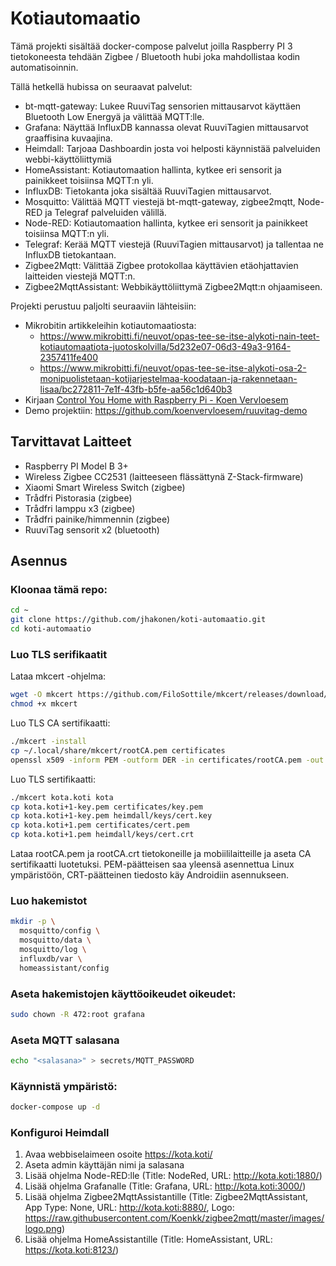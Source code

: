 # Kotiautomaatio

Tämä projekti sisältää docker-compose palvelut joilla Raspberry PI 3 tietokoneesta tehdään
Zigbee / Bluetooth hubi joka mahdollistaa kodin automatisoinnin.

Tällä hetkellä hubissa on seuraavat palvelut:

* bt-mqtt-gateway: Lukee RuuviTag sensorien mittausarvot käyttäen Bluetooth Low Energyä ja välittää MQTT:lle.
* Grafana: Näyttää InfluxDB kannassa olevat RuuviTagien mittausarvot graaffisina kuvaajina.
* Heimdall: Tarjoaa Dashboardin josta voi helposti käynnistää palveluiden webbi-käyttöliittymiä
* HomeAssistant: Kotiautomaation hallinta, kytkee eri sensorit ja painikkeet toisiinsa MQTT:n yli.
* InfluxDB: Tietokanta joka sisältää RuuviTagien mittausarvot.
* Mosquitto: Välittää MQTT viestejä bt-mqtt-gateway, zigbee2mqtt, Node-RED ja Telegraf palveluiden välillä.
* Node-RED: Kotiautomaation hallinta, kytkee eri sensorit ja painikkeet toisiinsa MQTT:n yli.
* Telegraf: Kerää MQTT viestejä (RuuviTagien mittausarvot) ja tallentaa ne InfluxDB tietokantaan.
* Zigbee2Mqtt: Välittää Zigbee protokollaa käyttävien etäohjattavien laitteiden viestejä MQTT:n.
* Zigbee2MqttAssistant: Webbikäyttöliittymä Zigbee2Mqtt:n ohjaamiseen.

Projekti perustuu paljolti seuraaviin lähteisiin:

* Mikrobitin artikkeleihin kotiautomaatiosta:
  * https://www.mikrobitti.fi/neuvot/opas-tee-se-itse-alykoti-nain-teet-kotiautomaatiota-juotoskolvilla/5d232e07-06d3-49a3-9164-2357411fe400
  * https://www.mikrobitti.fi/neuvot/opas-tee-se-itse-alykoti-osa-2-monipuolistetaan-kotijarjestelmaa-koodataan-ja-rakennetaan-lisaa/bc272811-7e1f-43fb-b5fe-aa56c1d640b3
* Kirjaan [Control You Home with Raspberry Pi - Koen Vervloesem](https://www.elektor.com/control-your-home-with-raspberry-pi)
* Demo projektiin: https://github.com/koenvervloesem/ruuvitag-demo

## Tarvittavat Laitteet

* Raspberry PI Model B 3+
* Wireless Zigbee CC2531 (laitteeseen flässättynä Z-Stack-firmware)
* Xiaomi Smart Wireless Switch (zigbee)
* Trådfri Pistorasia (zigbee)
* Trådfri lamppu x3 (zigbee)
* Trådfri painike/himmennin (zigbee)
* RuuviTag sensorit x2 (bluetooth)

## Asennus

### Kloonaa tämä repo:
```bash
cd ~
git clone https://github.com/jhakonen/koti-automaatio.git
cd koti-automaatio
```

### Luo TLS serifikaatit
Lataa mkcert -ohjelma:
```bash
wget -O mkcert https://github.com/FiloSottile/mkcert/releases/download/v1.4.1/mkcert-v1.4.1-linux-arm
chmod +x mkcert
```
Luo TLS CA sertifikaatti:
```bash
./mkcert -install
cp ~/.local/share/mkcert/rootCA.pem certificates
openssl x509 -inform PEM -outform DER -in certificates/rootCA.pem -out rootCA.crt
```

Luo TLS sertifikaatti:
```bash
./mkcert kota.koti kota
cp kota.koti+1-key.pem certificates/key.pem
cp kota.koti+1-key.pem heimdall/keys/cert.key 
cp kota.koti+1.pem certificates/cert.pem
cp kota.koti+1.pem heimdall/keys/cert.crt
```

Lataa rootCA.pem ja rootCA.crt tietokoneille ja mobiililaitteille ja aseta CA sertifikaatti luotetuksi.
PEM-päätteisen saa yleensä asennettua Linux ympäristöön, CRT-päätteinen tiedosto käy Androidiin asennukseen. 

### Luo hakemistot
```bash
mkdir -p \
  mosquitto/config \
  mosquitto/data \
  mosquitto/log \
  influxdb/var \
  homeassistant/config

```

### Aseta hakemistojen käyttöoikeudet oikeudet:
```bash
sudo chown -R 472:root grafana
```

### Aseta MQTT salasana
```bash
echo "<salasana>" > secrets/MQTT_PASSWORD
```

### Käynnistä ympäristö:
```bash
docker-compose up -d
```

### Konfiguroi Heimdall
1. Avaa webbiselaimeen osoite https://kota.koti/
2. Aseta admin käyttäjän nimi ja salasana
3. Lisää ohjelma Node-RED:lle (Title: NodeRed, URL: http://kota.koti:1880/)
4. Lisää ohjelma Grafanalle (Title: Grafana, URL: http://kota.koti:3000/)
5. Lisää ohjelma Zigbee2MqttAssistantille (Title: Zigbee2MqttAssistant, App Type: None, URL: http://kota.koti:8880/, Logo: https://raw.githubusercontent.com/Koenkk/zigbee2mqtt/master/images/logo.png)
6. Lisää ohjelma HomeAssistantille (Title: HomeAssistant, URL: https://kota.koti:8123/)

